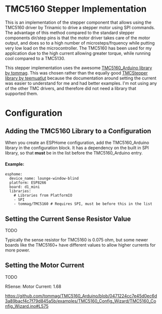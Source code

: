 # TMC5160 Stepper Implementation

This is an implementation of the stepper component that allows using the TMC5160 driver by Trinamic to drive a stepper motor using SPI commands. The advantage of this method compared to the standard stepper components dir/step pins is that the motor driver takes care of the motor output, and does so to a high number of microsteps/frquency while putting very low load on the microcontroller. The TMC5160 has been used for my application due to the high current allowing greater torque, while running cool compared to a TMC5130.



This stepper implementation uses the awesome [TMC5160_Arduino library by tommag](https://github.com/tommag/TMC5160_Arduino). This was chosen rather than the equally good [TMCStepper library by teemuatlut](https://github.com/teemuatlut/TMCStepper) because the documentation around setting the current was easier to understand for me and had better examples. I'm not using any of the other TMC drivers, and therefore did not need a library that supported them.

# Configuration

## Adding the TMC5160 Library to a Configuration

When you create an ESPHome configuration, add the TMC5160_Arduino library in the configuration block. It has a dependency on the built in SPI library, so that **must** be in the list before the TMC5160_Arduino entry.

#### Example:
```
esphome:
  device_name: lounge-window-blind
  platform: ESP8266
  board: d1_mini
  libraries:
    # Libraries from PlatformIO
    - SPI
    - tommag/TMC5160 # Requires SPI, must be before this in the list
```

## Setting the Current Sense Resistor Value
TODO

Typically the sense resistor for TMC5160 is 0.075 ohm, but some newer boards like the TMC5160+ have different values to allow higher currents for more power.

## Setting the Motor Current
TODO


RSense: 
Motor Current: 1.68

https://github.com/tommag/TMC5160_Arduino/blob/0471224cc7e45d0ec6d3a89bacf4c7f79d845a5b/examples/TMC5160_Config_Wizard/TMC5160_Config_Wizard.ino#L575

